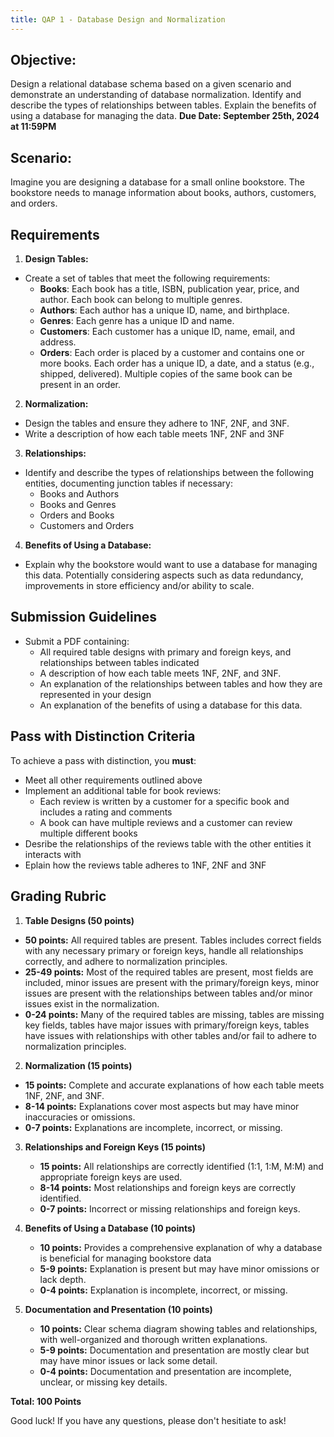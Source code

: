 ```yaml
---
title: QAP 1 - Database Design and Normalization
---
```


## Objective:
Design a relational database schema based on a given scenario and demonstrate an understanding of database normalization. Identify and describe the types of relationships between tables. Explain the benefits of using a database for managing the data.
**Due Date: September 25th, 2024 at 11:59PM**

## Scenario:
Imagine you are designing a database for a small online bookstore. The bookstore needs to manage information about books, authors, customers, and orders.

## Requirements
1. **Design Tables:**
- Create a set of tables that meet the following requirements:
  - **Books**: Each book has a title, ISBN, publication year, price, and author. Each book can belong to multiple genres.
  - **Authors**: Each author has a unique ID, name, and birthplace.
  - **Genres**: Each genre has a unique ID and name.
  - **Customers**: Each customer has a unique ID, name, email, and address.
  - **Orders**: Each order is placed by a customer and contains one or more books. Each order has a unique ID, a date, and a status (e.g., shipped, delivered). Multiple copies of the same book can be present in an order.

2. **Normalization:**
- Design the tables and ensure they adhere to 1NF, 2NF, and 3NF.
- Write a description of how each table meets 1NF, 2NF and 3NF

3. **Relationships:**
- Identify and describe the types of relationships between the following entities, documenting junction tables if necessary:
  - Books and Authors
  - Books and Genres
  - Orders and Books
  - Customers and Orders

4. **Benefits of Using a Database:**
- Explain why the bookstore would want to use a database for managing this data. Potentially considering aspects such as data redundancy, improvements in store efficiency and/or ability to scale.

## Submission Guidelines
- Submit a PDF containing:
  - All required table designs with primary and foreign keys, and relationships between tables indicated
  - A description of how each table meets 1NF, 2NF, and 3NF.
  - An explanation of the relationships between tables and how they are represented in your design
  - An explanation of the benefits of using a database for this data.

## Pass with Distinction Criteria
To achieve a pass with distinction, you **must**:
  - Meet all other requirements outlined above
  - Implement an additional table for book reviews:
    - Each review is written by a customer for a specific book and includes a rating and comments
    - A book can have multiple reviews and a customer can review multiple different books
  - Desribe the relationships of the reviews table with the other entities it interacts with
  - Eplain how the reviews table adheres to 1NF, 2NF and 3NF

## Grading Rubric

1. **Table Designs (50 points)**
  - **50 points:** All required tables are present. Tables includes correct fields with any necessary primary or foreign keys, handle all relationships correctly, and adhere to normalization principles.
  - **25-49 points:** Most of the required tables are present, most fields are included, minor issues are present with the primary/foreign keys, minor issues are present with the relationships between tables and/or minor issues exist in the normalization.
  - **0-24 points:** Many of the required tables are missing, tables are missing key fields, tables have major issues with primary/foreign keys, tables have issues with relationships with other tables and/or fail to adhere to normalization principles.

2. **Normalization (15 points)**
  - **15 points:** Complete and accurate explanations of how each table meets 1NF, 2NF, and 3NF.
  - **8-14 points:** Explanations cover most aspects but may have minor inaccuracies or omissions.
  - **0-7 points:** Explanations are incomplete, incorrect, or missing.

3. **Relationships and Foreign Keys (15 points)**  
   - **15 points:** All relationships are correctly identified (1:1, 1:M, M:M) and appropriate foreign keys are used.
   - **8-14 points:** Most relationships and foreign keys are correctly identified.
   - **0-7 points:** Incorrect or missing relationships and foreign keys.

4. **Benefits of Using a Database (10 points)**
    - **10 points:** Provides a comprehensive explanation of why a database is beneficial for managing bookstore data
    - **5-9 points:** Explanation is present but may have minor omissions or lack depth.
    - **0-4 points:** Explanation is incomplete, incorrect, or missing.

5. **Documentation and Presentation (10 points)**
    - **10 points:** Clear schema diagram showing tables and relationships, with well-organized and thorough written explanations.
    - **5-9 points:** Documentation and presentation are mostly clear but may have minor issues or lack some detail.
    - **0-4 points:** Documentation and presentation are incomplete, unclear, or missing key details.

**Total: 100 Points**

Good luck! If you have any questions, please don't hesitiate to ask!